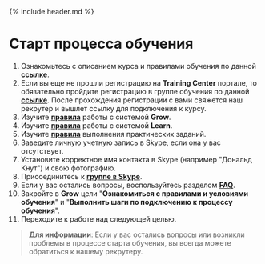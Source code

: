 {% include header.md %}

Старт процесса обучения
====================

1. Ознакомьтесь с описанием курса и правилами обучения по данной **[ссылке]({{site.baseurl}})**.
2. Если вы еще не прошли регистрацию на **Training Center** портале, то обязательно пройдите регистрацию в группе обучения по данной **[ссылке](https://www.training.ru/#!/Training/2305)**. После прохождения регистрации с вами свяжется наш рекрутер и вышлет ссылку для подключения к курсу.  
3. Изучите **[правила]({{site.materialsurl}}general/grow_intro)** работы с системой **Grow**.
4. Изучите **[правила]({{site.materialsurl}}general/learn_intro)** работы с системой **Learn**.
5. Изучите **[правила]({{site.materialsurl}}general/practical_tasks_completing_rules)** выполнения практических заданий.
6. Заведите личную учетную запись в Skype, если она у вас отсутствует.
7. Установите корректное имя контакта в Skype (например "Дональд Кнут") и свою фотографию.
8. Присоединитесь к **[группе в Skype](https://join.skype.com/oUPhgVkYZyHX)**.
9. Если у вас остались вопросы, воспользуйтесь разделом **[FAQ]({{site.materialsurl}}general/faq)**.
10. Закройте в **Grow** цели "**Ознакомиться с правилами и условиями обучения**" и "**Выполнить шаги по подключению к процессу обучения**".
11. Переходите к работе над следующей целью.

>**Для информации**: Если у вас остались вопросы или возникли проблемы в процессе старта обучения, вы всегда можете обратиться к нашему рекрутеру.